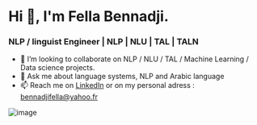 # Hi 👋, I'm Fella Bennadji.

### NLP / linguist Engineer | NLP | NLU | TAL | TALN 

- 👯 I’m looking to collaborate on NLP / NLU / TAL / Machine Learning / Data science projects.
- 💬 Ask me about language systems, NLP and Arabic language 
- 📫 Reach me on [LinkedIn](www.linkedin.com/in/fella-bennadji) or on my personal adress : bennadjifella@yahoo.fr
  
![image](https://camo.githubusercontent.com/3cfadbdd09e29006e1694176d31e034274fd52c78f996dc3ae15fc74d494a8f0/68747470733a2f2f63646e2e6472696262626c652e636f6d2f75736572732f343035353439342f73637265656e73686f74732f31353231353735362f6c6f747469652d3030305f315f312e676966)
